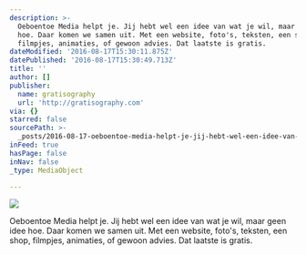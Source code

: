 ```yaml
---
description: >-
  Oeboentoe Media helpt je. Jij hebt wel een idee van wat je wil, maar geen idee
  hoe. Daar komen we samen uit. Met een website, foto's, teksten, een shop,
  filmpjes, animaties, of gewoon advies. Dat laatste is gratis. 
dateModified: '2016-08-17T15:30:11.875Z'
datePublished: '2016-08-17T15:30:49.713Z'
title: ''
author: []
publisher:
  name: gratisography
  url: 'http://gratisography.com'
via: {}
starred: false
sourcePath: >-
  _posts/2016-08-17-oeboentoe-media-helpt-je-jij-hebt-wel-een-idee-van-wat-je-w.md
inFeed: true
hasPage: false
inNav: false
_type: MediaObject

---
```

![](https://the-grid-user-content.s3-us-west-2.amazonaws.com/811450ce-ca00-4608-a2a8-4abd97559063.jpg)

Oeboentoe Media helpt je. Jij hebt wel een idee van wat je wil, maar geen idee hoe. Daar komen we samen uit. Met een website, foto's, teksten, een shop, filmpjes, animaties, of gewoon advies. Dat laatste is gratis.